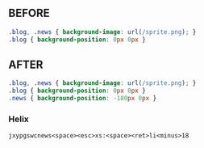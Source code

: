 ## BEFORE

```css
.blog, .news { background-image: url(/sprite.png); }
.blog { background-position: 0px 0px }
```

## AFTER
```css
.blog, .news { background-image: url(/sprite.png); }
.blog { background-position: 0px 0px }
.news { background-position: -180px 0px }
```

### Helix
```
jxypgswcnews<space><esc>xs:<space><ret>li<minus>18
```
